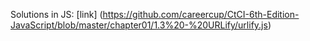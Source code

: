 Solutions in JS: [link] (https://github.com/careercup/CtCI-6th-Edition-JavaScript/blob/master/chapter01/1.3%20-%20URLify/urlify.js)
